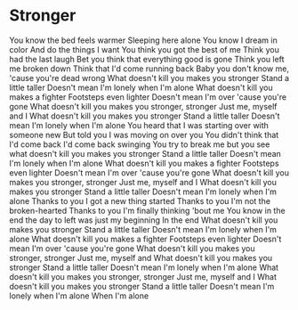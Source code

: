 # Stronger

You know the bed feels warmer
Sleeping here alone
You know I dream in color
And do the things I want
You think you got the best of me
Think you had the last laugh
Bet you think that everything good is gone
Think you left me broken down
Think that I'd come running back
Baby you don't know me, 'cause you're dead wrong
What doesn't kill you makes you stronger
Stand a little taller
Doesn't mean I'm lonely when I'm alone
What doesn't kill you makes a fighter
Footsteps even lighter
Doesn't mean I'm over 'cause you're gone
What doesn't kill you makes you stronger, stronger
Just me, myself and I
What doesn't kill you makes you stronger
Stand a little taller
Doesn't mean I'm lonely when I'm alone
You heard that I was starting over with someone new
But told you I was moving on over you
You didn't think that I'd come back
I'd come back swinging
You try to break me but you see what doesn't kill you makes you stronger
Stand a little taller
Doesn't mean I'm lonely when I'm alone
What doesn't kill you makes a fighter
Footsteps even lighter
Doesn't mean I'm over 'cause you're gone
What doesn't kill you makes you stronger, stronger
Just me, myself and I
What doesn't kill you makes you stronger
Stand a little taller
Doesn't mean I'm lonely when I'm alone
Thanks to you I got a new thing started
Thanks to you I'm not the broken-hearted
Thanks to you I'm finally thinking 'bout me
You know in the end the day to left was just my beginning
In the end
What doesn't kill you makes you stronger
Stand a little taller
Doesn't mean I'm lonely when I'm alone
What doesn't kill you makes a fighter
Footsteps even lighter
Doesn't mean I'm over 'cause you're gone
What doesn't kill you makes you stronger, stronger
Just me, myself and
What doesn't kill you makes you stronger
Stand a little taller
Doesn't mean I'm lonely when I'm alone
What doesn't kill you makes you stronger, stronger
Just me, myself and I
What doesn't kill you makes you stronger
Stand a little taller
Doesn't mean I'm lonely when I'm alone
When I'm alone
